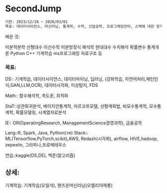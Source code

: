 # SecondJump

```markdown
기한: 2023/12/26 ~ 2026/03/01  
목표: 데이터사이언스, 머신러닝, 통계학, 수학, 산업공학, 프로그래밍언어, 스택에 대한 장기적이고 꾸준한 계발
```

배운 것: 

미분적분학 선형대수 이산수학 미분방정식 해석학 현대대수
수치해석 확률변수 통계개론
Python C++ 기계학습 ms프로그래밍 자료구조 등

### 목표:

DS:: 기계학습, 데이터사이언스, 데이터마이닝, 딥러닝, (강화학습, 자연어처리,패턴인식,GAN,LLM,OCR), 데이터시각화, 이상탐지, FDS

Math:: 함수해석학, 측도론, 최적화

StaT::상관회귀분석, 베이지안통계학, 마르코프모델, 선형계획법, 비모수통계학, 모수통계학, 확률모델링, 시계열자료분석

IE:: OR(OperatingResearch, ManagementScience경영과학), 금융공학

Lang::R, Spark, Java, Python(:re)
Stack:: ML(Tensorflow,PyTorch,scikit),AWS, Redash(시각화), airflow, HIVE,hadoop, zepeelin, 그라파나,프로메테우스

연습::kaggle(DS,DE), 백준(알고리즘)

## 상세:

기계학습: 기계학습(오일석), 핸즈온머신러닝(오렐리야제롱)

